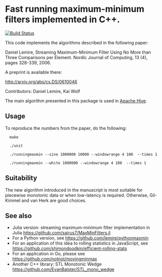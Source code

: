 Fast running maximum-minimum filters implemented in C++.
========================================================== 
[![Build Status](https://travis-ci.org/lemire/runningmaxmin.png)](https://travis-ci.org/lemire/runningmaxmin)

This code implements the algorithms described in the following paper:

Daniel Lemire, Streaming Maximum-Minimum Filter Using No More than 
Three Comparisons per Element. Nordic Journal of Computing, 13 (4), pages 328-339, 2006. 

A preprint is available there:

http://arxiv.org/abs/cs.DS/0610046


Contributors: Daniel Lemire, Kai Wolf

The main algorithm presented in this package is used in [Apache Hive](https://github.com/apache/hive).

Usage
----- 

To reproduce the numbers from the paper, do the following:

```
  make
  
  ./unit
  
  ./runningmaxmin --sine 1000000 10000 --windowrange 4 100  --times 1
  
  ./runningmaxmin --white 1000000 --windowrange 4 100  --times 1
```

Suitability 
------------

The new algorithm introduced in the manuscript is most suitable for piecewise monotonic
data or when low-latency is required. Otherwise, Gil-Kimmel and van Herk
are good choices.

See also
---------

- Julia version: streaming maximum-minimum filter implementation in Julia  https://github.com/sairus7/MaxMinFilters.jl  
- For a Python version, see https://github.com/lemire/pythonmaxmin
- For an application of this idea to rolling statistics in JavaScript, see https://github.com/shimondoodkin/efficient-rolling-stats
- For an application in Go, please see  https://github.com/notnot/movingminmax
- Another C++ library: STL Monotonic Wedge https://github.com/EvanBalster/STL_mono_wedge

